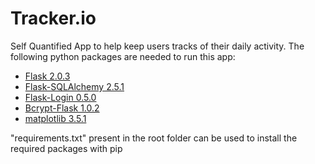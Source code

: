 # Tracker.io
Self Quantified App to help keep users tracks of their daily activity.
The following python packages are needed to run this app:
* <a href="https://pypi.org/project/Flask/2.0.3/">Flask 2.0.3</a>
* <a href="https://pypi.org/project/Flask-SQLAlchemy/2.5.1/">Flask-SQLAlchemy 2.5.1</a>
* <a href="https://pypi.org/project/Flask-Login/0.5.0/">Flask-Login 0.5.0</a>
* <a href="https://pypi.org/project/Bcrypt-Flask/1.0.2/">Bcrypt-Flask 1.0.2</a>
* <a href="https://pypi.org/project/matplotlib/3.5.1/">matplotlib 3.5.1</a>

"requirements.txt" present in the root folder can be used to install the required packages with pip